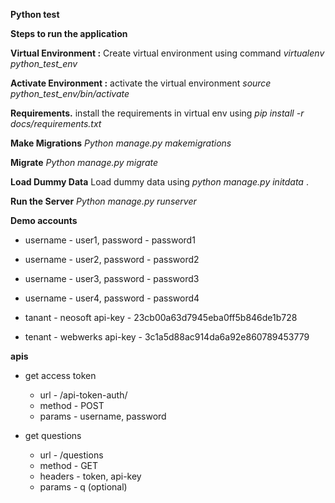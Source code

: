 **Python test**

**Steps to run the application**

**Virtual Environment :**  Create virtual environment using command *virtualenv python_test_env*

**Activate Environment :** activate the virtual environment *source python_test_env/bin/activate*

**Requirements.** install the requirements in virtual env using *pip install -r docs/requirements.txt*

**Make Migrations** *Python manage.py makemigrations*

**Migrate** *Python manage.py migrate*

**Load Dummy Data** Load dummy data using *python manage.py initdata* .

**Run the Server** *Python manage.py runserver* 

**Demo accounts**

* username - user1, password - password1
* username - user2, password - password2
* username - user3, password - password3
* username - user4, password - password4

* tanant - neosoft  api-key - 23cb00a63d7945eba0ff5b846de1b728
* tenant - webwerks api-key - 3c1a5d88ac914da6a92e860789453779

**apis**

* get access token
     * url - /api-token-auth/ 
     * method - POST
     * params - username, password 

* get questions
    * url - /questions
    * method - GET
    * headers - token, api-key
    * params - q (optional)

